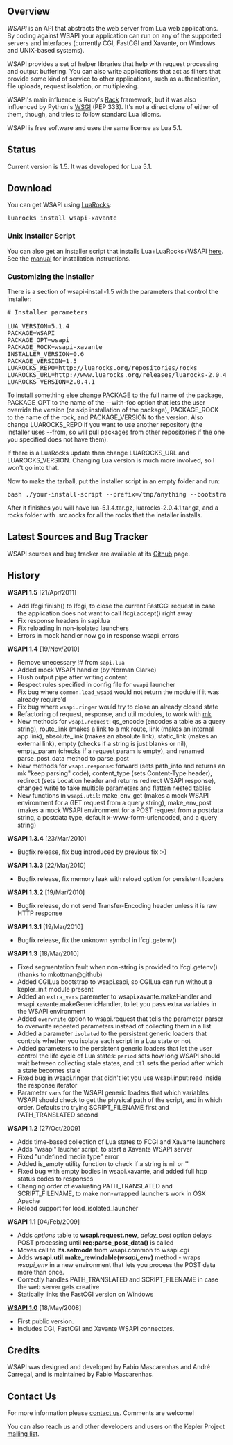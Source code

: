 ## Overview

*WSAPI* is an API that abstracts the web server from Lua web applications. By coding
against WSAPI your application can run on any of the supported servers and
interfaces (currently CGI, FastCGI and Xavante, on Windows and UNIX-based systems).

WSAPI provides a set of helper libraries that help with request processing
and output buffering. You can also write applications that act as filters that
provide some kind of service to other applications, such as authentication,
file uploads, request isolation, or multiplexing.

WSAPI's main influence is Ruby's [Rack](http://rack.rubyforge.org/) framework, but it was
also influenced by Python's [WSGI](http://wsgi.org/wsgi) (PEP 333). It's not a direct
clone of either of them, though, and tries to follow standard Lua idioms.

WSAPI is free software and uses the same license as Lua 5.1.

## Status

Current version is 1.5. It was developed for Lua 5.1.

## Download

You can get WSAPI using [LuaRocks](http://luarocks.org):

<pre class="example">
luarocks install wsapi-xavante
</pre>

### Unix Installer Script

You can also get an installer script that installs Lua+LuaRocks+WSAPI 
[here](http://github.com/downloads/keplerproject/wsapi/wsapi-install-1.5.tar.gz). See
the [manual](manual.html) for installation instructions.

### Customizing the installer

There is a section of wsapi-install-1.5 with the parameters that 
control the installer: 

<pre class="example">
# Installer parameters 

LUA_VERSION=5.1.4 
PACKAGE=WSAPI 
PACKAGE_OPT=wsapi 
PACKAGE_ROCK=wsapi-xavante 
INSTALLER_VERSION=0.6 
PACKAGE_VERSION=1.5
LUAROCKS_REPO=http://luarocks.org/repositories/rocks
LUAROCKS_URL=http://www.luarocks.org/releases/luarocks-2.0.4.1.tar.gz
LUAROCKS_VERSION=2.0.4.1 
</pre>

To install something else change PACKAGE to the full name of the 
package, PACKAGE\_OPT to the name of the --with-foo option that lets 
the user override the version (or skip installation of the package), 
PACKAGE\_ROCK to the name of the rock, and PACKAGE\_VERSION to the 
version. Also change LUAROCKS\_REPO if you want to use another 
repository (the installer uses --from, so will pull packages from 
other repositories if the one you specified does not have them). 

If there is a LuaRocks update then change LUAROCKS\_URL and 
LUAROCKS\_VERSION. Changing Lua version is much more involved, so I 
won't go into that. 

Now to make the tarball, put the installer script in an empty folder and run: 

<pre class = "example">
bash ./your-install-script --prefix=/tmp/anything --bootstrap 
</pre>

After it finishes you will have lua-5.1.4.tar.gz, 
luarocks-2.0.4.1.tar.gz, and a rocks folder with .src.rocks for all the 
rocks that the installer installs. 

## Latest Sources and Bug Tracker

WSAPI sources and bug tracker are available at its [Github](http://github.com/keplerproject/wsapi/) page.

## History

**WSAPI 1.5** [21/Apr/2011]

* Add lfcgi.finish() to lfcgi, to close the current FastCGI request
  in case the application does not want to call lfcgi.accept() right away
* Fix response headers in sapi.lua
* Fix reloading in non-isolated launchers
* Errors in mock handler now go in response.wsapi_errors

**WSAPI 1.4** [19/Nov/2010]

* Remove unecessary !# from `sapi.lua`
* Added mock WSAPI handler (by Norman Clarke)
* Flush output pipe after writing content
* Respect rules specified in config file for `wsapi` launcher
* Fix bug where `common.load_wsapi` would not return the module
  if it was already require'd
* Fix bug where `wsapi.ringer` would try to close an already closed
  state
* Refactoring of request, response, and util modules, to work with [mk](http://github.com/keplerproject/mk)
* New methods for `wsapi.request`: qs\_encode (encodes a table as a query string), route\_link (makes a link to
  a mk route, link (makes an internal app link), absolute\_link (makes an absolute link), static\_link (makes
  an external link), empty (checks if a string is just blanks or nil), empty\_param (checks if a request param
  is empty), and renamed parse\_post\_data method to parse\_post
* New methods for `wsapi.response`: forward (sets path_info and returns an mk "keep parsing" code), content\_type
  (sets Content-Type header), redirect (sets Location header and returns redirect WSAPI response), changed
  write to take multiple parameters and flatten nested tables
* New functions in `wsapi.util`: make\_env\_get (makes a mock WSAPI environment for a GET request from a query
  string), make\_env\_post (makes a mock WSAPI environment for a POST request from a postdata string, a postdata
  type, default x-www-form-urlencoded, and a query string)

**WSAPI 1.3.4** [23/Mar/2010]

* Bugfix release, fix bug introduced by previous fix :-)

**WSAPI 1.3.3** [22/Mar/2010]

* Bugfix release, fix memory leak with reload option for persistent loaders

**WSAPI 1.3.2** [19/Mar/2010]

* Bugfix release, do not send Transfer-Encoding header unless it is
  raw HTTP response

**WSAPI 1.3.1** [19/Mar/2010]

* Bugfix release, fix the unknown symbol in lfcgi.getenv()

**WSAPI 1.3** [18/Mar/2010]

* Fixed segmentation fault when non-string is provided to lfcgi.getenv() (thanks to mkottman@github)
* Added CGILua bootstrap to wsapi.sapi, so CGILua can run without a kepler_init module present
* Added an `extra_vars` paremeter to wsapi.xavante.makeHandler and wsapi.xavante.makeGenericHandler, to
  let you pass extra variables in the WSAPI environment
* Added `overwrite` option to wsapi.request that tells the parameter parser to overwrite repeated parameters
  instead of collecting them in a list    
* Added a parameter `isolated` to the persistent generic loaders that controls whether you isolate
  each script in a Lua state or not
* Added parameters to the persistent generic loaders that let the user control the life cycle of Lua
  states: `period` sets how long WSAPI should wait between collecting stale states, and `ttl` sets the
  period after which a state becomes stale
* Fixed bug in wsapi.ringer that didn't let you use wsapi.input:read inside the response iterator
* Parameter `vars` for the WSAPI generic loaders that which variables WSAPI should check to get the physical
  path of the script, and in which order. Defaults tro trying SCRIPT\_FILENAME first and PATH\_TRANSLATED second

**WSAPI 1.2** [27/Oct/2009]

* Adds time-based collection of Lua states to FCGI and Xavante launchers
* Adds "wsapi" laucher script, to start a Xavante WSAPI server
* Fixed "undefined media type" error
* Added is_empty utility function to check if a string is nil or ''
* Fixed bug with empty bodies in wsapi.xavante, and added full http status codes to responses 
* Changing order of evaluating PATH\_TRANSLATED and SCRIPT\_FILENAME, to make non-wrapped launchers work in OSX Apache
* Reload support for load\_isolated\_launcher

**WSAPI 1.1** [04/Feb/2009]

* Adds *options* table to **wsapi.request.new**, *delay_post* option delays
POST processing until **req:parse_post_data()** is called
* Moves call to **lfs.setmode** from wsapi.common to wsapi.cgi
* Adds **wsapi.util.make\_rewindable(*wsapi\_env*)** method - wraps *wsapi\_env* in a new
environment that lets you process the POST data more than once.
* Correctly handles PATH\_TRANSLATED and SCRIPT\_FILENAME in case the web server gets creative
* Statically links the FastCGI version on Windows

[**WSAPI 1.0**](http://wsapi.luaforge.net/1.0/) [18/May/2008]

* First public version.
* Includes CGI, FastCGI and Xavante WSAPI connectors.

## Credits

WSAPI was designed and developed by Fabio Mascarenhas and
Andr&eacute; Carregal, and is maintained by Fabio Mascarenhas.

## Contact Us

For more information please [contact us](mailto:info-NO-SPAM-THANKS@keplerproject.org).
Comments are welcome!

You can also reach us and other developers and users on the Kepler Project 
[mailing list](http://luaforge.net/mail/?group_id=104). 

